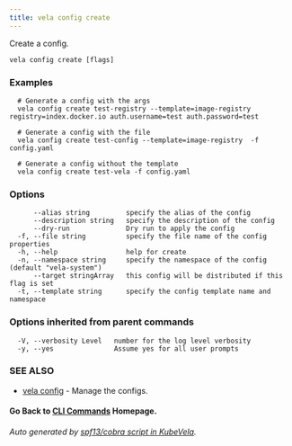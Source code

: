 ```yaml
---
title: vela config create
---
```


Create a config.

```
vela config create [flags]
```

### Examples

```
  # Generate a config with the args
  vela config create test-registry --template=image-registry registry=index.docker.io auth.username=test auth.password=test
  
  # Generate a config with the file
  vela config create test-config --template=image-registry  -f config.yaml
  
  # Generate a config without the template
  vela config create test-vela -f config.yaml
```

### Options

```
      --alias string         specify the alias of the config
      --description string   specify the description of the config
      --dry-run              Dry run to apply the config
  -f, --file string          specify the file name of the config properties
  -h, --help                 help for create
  -n, --namespace string     specify the namespace of the config (default "vela-system")
      --target stringArray   this config will be distributed if this flag is set
  -t, --template string      specify the config template name and namespace
```

### Options inherited from parent commands

```
  -V, --verbosity Level   number for the log level verbosity
  -y, --yes               Assume yes for all user prompts
```

### SEE ALSO

* [vela config](vela_config.md)	 - Manage the configs.

#### Go Back to [CLI Commands](vela.md) Homepage.


###### Auto generated by [spf13/cobra script in KubeVela](https://github.com/kubevela/kubevela/tree/master/hack/docgen).
